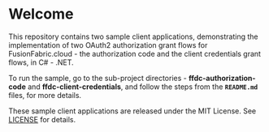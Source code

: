 # Welcome

This repository contains two sample client applications, demonstrating the implementation of two OAuth2 authorization grant flows for FusionFabric.cloud - the authorization code and the client credentials grant flows, in C# - .NET.

To run the sample, go to the sub-project directories - **ffdc-authorization-code** and **ffdc-client-credentials**, and follow the steps from the **`README.md`** files, for more details. 

These sample client applications are released under the MIT License. See [LICENSE](LICENSE) for details.